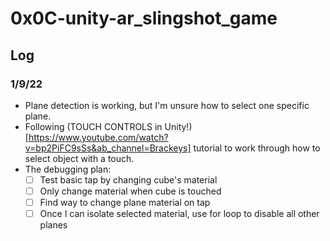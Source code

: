 # 0x0C-unity-ar_slingshot_game

## Log
### 1/9/22
- Plane detection is working, but I'm unsure how to select one specific plane.
- Following (TOUCH CONTROLS in Unity!)[https://www.youtube.com/watch?v=bp2PiFC9sSs&ab_channel=Brackeys] tutorial to work through how to select object with a touch.
- The debugging plan:
  - [ ] Test basic tap by changing cube's material
  - [ ] Only change material when cube is touched
  - [ ] Find way to change plane material on tap
  - [ ] Once I can isolate selected material, use for loop to disable all other planes
